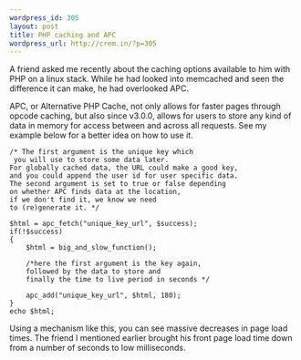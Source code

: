```yaml
--- 
wordpress_id: 305
layout: post
title: PHP caching and APC
wordpress_url: http://crem.in/?p=305
---
```

A friend asked me recently about the caching options available to him with PHP on a linux stack. While he had looked into memcached and seen the difference it can make, he had overlooked APC.

APC, or Alternative PHP Cache, not only allows for faster pages through opcode caching, but also since v3.0.0, allows for users to store any kind of data in memory for access between and across all requests. See my example below for a better idea on how to use it.

<pre><code>/* The first argument is the unique key which
 you will use to store some data later. 
For globally cached data, the URL could make a good key, 
and you could append the user id for user specific data. 
The second argument is set to true or false depending
on whether APC finds data at the location,
if we don't find it, we know we need 
to (re)generate it. */

$html = apc_fetch("unique_key_url", $success);
if(!$success)
{
	$html = big_and_slow_function();
	
	/*here the first argument is the key again, 
	followed by the data to store and 
	finally the time to live period in seconds */

	apc_add("unique_key_url", $html, 180);
}
echo $html;
</code></pre>

Using a mechanism like this, you can see massive decreases in page load times. The friend I mentioned earlier brought his front page load time down from a number of seconds to low milliseconds.
